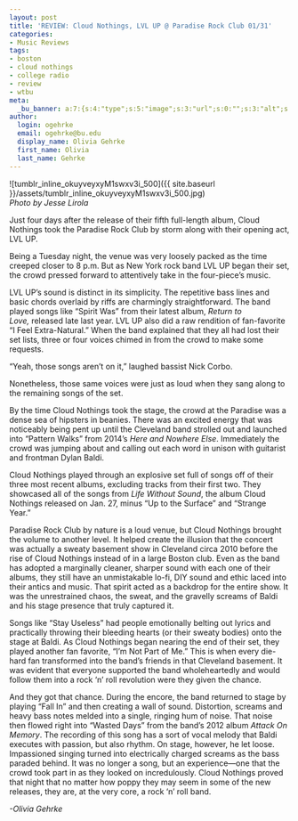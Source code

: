 ```yaml
---
layout: post
title: 'REVIEW: Cloud Nothings, LVL UP @ Paradise Rock Club 01/31'
categories:
- Music Reviews
tags:
- boston
- cloud nothings
- college radio
- review
- wtbu
meta:
  _bu_banner: a:7:{s:4:"type";s:5:"image";s:3:"url";s:0:"";s:3:"alt";s:0:"";s:7:"post_id";s:0:"";s:4:"html";s:0:"";s:8:"position";s:0:"";s:7:"caption";s:0:"";}
author:
  login: ogehrke
  email: ogehrke@bu.edu
  display_name: Olivia Gehrke
  first_name: Olivia
  last_name: Gehrke
---
```

![tumblr_inline_okuyveyxyM1swxv3i_500]({{ site.baseurl }}/assets/tumblr_inline_okuyveyxyM1swxv3i_500.jpg)  
_Photo by Jesse Lirola_

Just four days after the release of their fifth full-length album, Cloud Nothings took the Paradise Rock Club by storm along with their opening act, LVL UP.

Being a Tuesday night, the venue was very loosely packed as the time creeped closer to 8 p.m. But as New York rock band LVL UP began their set, the crowd pressed forward to attentively take in the four-piece’s music.

LVL UP’s sound is distinct in its simplicity. The repetitive bass lines and basic chords overlaid by riffs are charmingly straightforward. The band played songs like “Spirit Was” from their latest album, _Return to Love,_ released late last year. LVL UP also did a raw rendition of fan-favorite “I Feel Extra-Natural.” When the band explained that they all had lost their set lists, three or four voices chimed in from the crowd to make some requests.

“Yeah, those songs aren’t on it,” laughed bassist Nick Corbo.

Nonetheless, those same voices were just as loud when they sang along to the remaining songs of the set.

By the time Cloud Nothings took the stage, the crowd at the Paradise was a dense sea of hipsters in beanies. There was an excited energy that was noticeably being pent up until the Cleveland band strolled out and launched into “Pattern Walks” from 2014’s _Here and Nowhere Else_. Immediately the crowd was jumping about and calling out each word in unison with guitarist and frontman Dylan Baldi.

Cloud Nothings played through an explosive set full of songs off of their three most recent albums, excluding tracks from their first two. They showcased all of the songs from _Life Without Sound_, the album Cloud Nothings released on Jan. 27, minus “Up to the Surface” and “Strange Year.”

Paradise Rock Club by nature is a loud venue, but Cloud Nothings brought the volume to another level. It helped create the illusion that the concert was actually a sweaty basement show in Cleveland circa 2010 before the rise of Cloud Nothings instead of in a large Boston club. Even as the band has adopted a marginally cleaner, sharper sound with each one of their albums, they still have an unmistakable lo-fi, DIY sound and ethic laced into their antics and music. That spirit acted as a backdrop for the entire show. It was the unrestrained chaos, the sweat, and the gravelly screams of Baldi and his stage presence that truly captured it.

Songs like “Stay Useless” had people emotionally belting out lyrics and practically throwing their bleeding hearts (or their sweaty bodies) onto the stage at Baldi. As Cloud Nothings began nearing the end of their set, they played another fan favorite, “I’m Not Part of Me.” This is when every die-hard fan transformed into the band’s friends in that Cleveland basement. It was evident that everyone supported the band wholeheartedly and would follow them into a rock ‘n’ roll revolution were they given the chance.

And they got that chance. During the encore, the band returned to stage by playing “Fall In” and then creating a wall of sound. Distortion, screams and heavy bass notes melded into a single, ringing hum of noise. That noise then flowed right into “Wasted Days” from the band’s 2012 album _Attack On Memory_. The recording of this song has a sort of vocal melody that Baldi executes with passion, but also rhythm. On stage, however, he let loose. Impassioned singing turned into electrically charged screams as the bass paraded behind. It was no longer a song, but an experience—one that the crowd took part in as they looked on incredulously. Cloud Nothings proved that night that no matter how poppy they may seem in some of the new releases, they are, at the very core, a rock ‘n’ roll band.

_\-Olivia Gehrke_